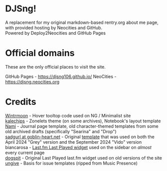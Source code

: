# DJSng!
A replacement for my original markdown-based rentry.org about me page, with provided hosting by Neocities and GitHub.  
Powered by Deploy2Neocities and GitHub Pages   

# Official domains
These are the only official places to visit the site.

GitHub Pages - https://djsng106.github.io/
NeoCities - https://djsng.neocities.org

# Credits
[Wintrmoon](https://wintr.neocities.org) - Hover tooltop code used on NG / Minimalist site  
[kalechips](https://kalechips.net) - Zonelets theme (on some archives), Notebook's layout template  
[Nami](https://nomnomnami.com) - Journal page template, old character-themed templates from some old archived drafts (specifically "Searina" and "Drop")  
[sadgurl at goblin-heart.net](https://goblin-heart.net) - Original [template](https://goblin-heart.net/sadgrl/projects/layout-builder/) that was used on both the April 2024 "Grey" version and the September 2024 "Vido" version  
biancarosa - [Last.fm Last Played widget](https://github.com/biancarosa/lastfm-last-played) used on the sidebar on *almost* every current page  
[dogspit](https://dogspit.nekoweb.org/home.html) - Original Last Played last.fm widget used on old versions of the site  
[ungive](https://github.com/ungive) - Basis for issue templates (ripped from Music Presence)
